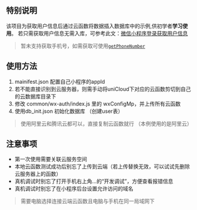 ## 特别说明
该项目为获取用户信息后通过云函数将数据插入数据库中的示例,供初学者**学习使用**。
若只需获取用户信息无需入库，可参考此文：[微信小程序登录获取用户信息](https://blog.csdn.net/sinat_29740819/article/details/124217160?spm=1001.2014.3001.5501)

> 暂未支持获取手机号，如需获取可使用[`getPhoneNumber`](https://developers.weixin.qq.com/miniprogram/dev/api-backend/open-api/phonenumber/phonenumber.getPhoneNumber.html)

## 使用方法
1. mainifest.json 配置自己小程序的appId
2. 若不能直接识别到云服务器，则需手动将uniCloud下对应的云函数剪切到自己的云数据库目录下
3. 修改 common/wx-auth/index.js 里的 wxConfigMp，并上传所有云函数 
4. 使用db_init.json 初始化数据库 （创建user表）

> 使用阿里云和腾讯云都可以，直接复制云函数就行 （本例使用的是阿里云）

## 注意事项
+ 第一次使用需要关联云服务空间
+ 本地云函数测试成功后别忘了上传到云端（若上传替换无效，可以试试先删除云服务器上的函数）
+ 真机调试时别忘了打开手机右上角...的“开发调试”，方便查看报错信息
+ 真机调试时别忘了在小程序后台设置允许访问的域名

> 需要电脑选择连接云端云函数且电脑与手机在同一局域网下
